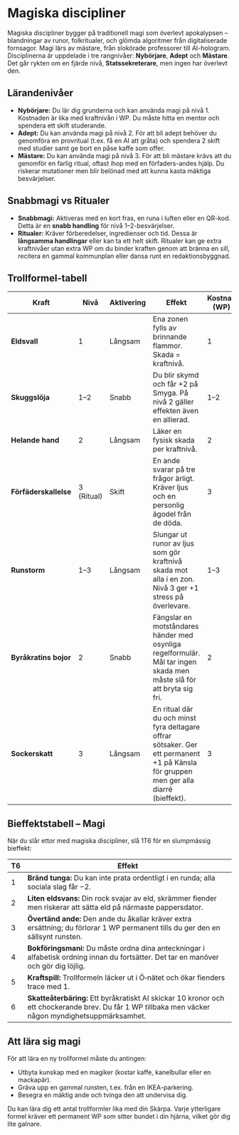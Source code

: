 # Magiska discipliner

Magiska discipliner bygger på traditionell magi som överlevt apokalypsen – blandningar av runor, folkritualer, och glömda algoritmer från digitaliserade fornsagor. Magi lärs av mästare, från slokörade professorer till AI-hologram. Disciplinerna är uppdelade i tre rangnivåer: **Nybörjare**, **Adept** och **Mästare**. Det går rykten om en fjärde nivå, **Statssekreterare**, men ingen har överlevt den.

## Lärandenivåer

- **Nybörjare:** Du lär dig grunderna och kan använda magi på nivå 1. Kostnaden är lika med kraftnivån i WP. Du måste hitta en mentor och spendera ett skift studerande.
- **Adept:** Du kan använda magi på nivå 2. För att bli adept behöver du genomföra en provritual (t.ex. få en AI att gråta) och spendera 2 skift med studier samt ge bort en påse kaffe som offer.
- **Mästare:** Du kan använda magi på nivå 3. För att bli mästare krävs att du genomför en farlig ritual, oftast ihop med en förfaders-andes hjälp. Du riskerar mutationer men blir belönad med att kunna kasta mäktiga besvärjelser.

## Snabbmagi vs Ritualer

- **Snabbmagi:** Aktiveras med en kort fras, en runa i luften eller en QR-kod. Detta är en **snabb handling** för nivå 1–2-besvärjelser.
- **Ritualer:** Kräver förberedelser, ingredienser och tid. Dessa är **långsamma handlingar** eller kan ta ett helt skift. Ritualer kan ge extra kraftnivåer utan extra WP om du binder kraften genom att bränna en sill, recitera en gammal kommunplan eller dansa runt en redaktionsbyggnad.

## Trollformel-tabell

| Kraft | Nivå | Aktivering | Effekt | Kostnad (WP) |
|------|------|-----------|--------|-------------|
| **Eldsvall** | 1 | Långsam | Ena zonen fylls av brinnande flammor. Skada = kraftnivå. | 1 |
| **Skuggslöja** | 1–2 | Snabb | Du blir skymd och får +2 på Smyga. På nivå 2 gäller effekten även en allierad. | 1–2 |
| **Helande hand** | 2 | Långsam | Läker en fysisk skada per kraftnivå. | 2 |
| **Förfäderskallelse** | 3 (Ritual) | Skift | En ande svarar på tre frågor ärligt. Kräver ljus och en personlig ägodel från de döda. | 3 |
| **Runstorm** | 1–3 | Långsam | Slungar ut runor av ljus som gör kraftnivå skada mot alla i en zon. Nivå 3 ger +1 stress på överlevare. | 1–3 |
| **Byråkratins bojor** | 2 | Snabb | Fängslar en motståndares händer med osynliga regelformulär. Mål tar ingen skada men måste slå för att bryta sig fri. | 2 |
| **Sockerskatt** | 3 | Långsam | En ritual där du och minst fyra deltagare offrar sötsaker. Ger ett permanent +1 på Känsla för gruppen men ger alla diarré (bieffekt). | 3 |

## Bieffektstabell – Magi

När du slår ettor med magiska discipliner, slå 1T6 för en slumpmässig bieffekt:

| T6 | Effekt |
|----|-------|
| 1 | **Bränd tunga:** Du kan inte prata ordentligt i en runda; alla sociala slag får −2. |
| 2 | **Liten eldsvans:** Din rock svajar av eld, skrämmer fiender men riskerar att sätta eld på närmaste pappersdator. |
| 3 | **Övertänd ande:** Den ande du åkallar kräver extra ersättning; du förlorar 1 WP permanent tills du ger den en sällsynt runsten. |
| 4 | **Bokföringsmani:** Du måste ordna dina anteckningar i alfabetisk ordning innan du fortsätter. Det tar en manöver och gör dig löjlig. |
| 5 | **Kraftspill:** Trollformeln läcker ut i Ö‑nätet och ökar fienders trace med 1. |
| 6 | **Skatteåterbäring:** Ett byråkratiskt AI skickar 10 kronor och ett chockerande brev. Du får 1 WP tillbaka men väcker någon myndighetsuppmärksamhet.

## Att lära sig magi

För att lära en ny trollformel måste du antingen:

- Utbyta kunskap med en magiker (kostar kaffe, kanelbullar eller en mackapär).
- Gräva upp en gammal runsten, t.ex. från en IKEA-parkering.
- Besegra en mäktig ande och tvinga den att undervisa dig.

Du kan lära dig ett antal trollformler lika med din Skärpa. Varje ytterligare formel kräver ett permanent WP som sitter bundet i din hjärna, vilket gör dig lite galnare.